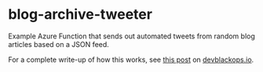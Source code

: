# blog-archive-tweeter

Example Azure Function that sends out automated tweets from random blog articles based on a JSON feed.

For a complete write-up of how this works, see [this post](https://devblackops.io/using-a-powershell-azure-function-to-send-automated-blog-post-tweets/) on [devblackops.io](https://devblackops.io/).
